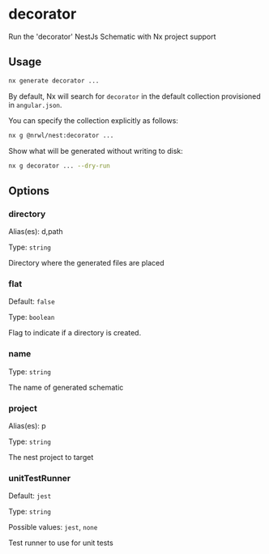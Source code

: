 # decorator

Run the 'decorator' NestJs Schematic with Nx project support

## Usage

```bash
nx generate decorator ...
```

By default, Nx will search for `decorator` in the default collection provisioned in `angular.json`.

You can specify the collection explicitly as follows:

```bash
nx g @nrwl/nest:decorator ...
```

Show what will be generated without writing to disk:

```bash
nx g decorator ... --dry-run
```

## Options

### directory

Alias(es): d,path

Type: `string`

Directory where the generated files are placed

### flat

Default: `false`

Type: `boolean`

Flag to indicate if a directory is created.

### name

Type: `string`

The name of generated schematic

### project

Alias(es): p

Type: `string`

The nest project to target

### unitTestRunner

Default: `jest`

Type: `string`

Possible values: `jest`, `none`

Test runner to use for unit tests
